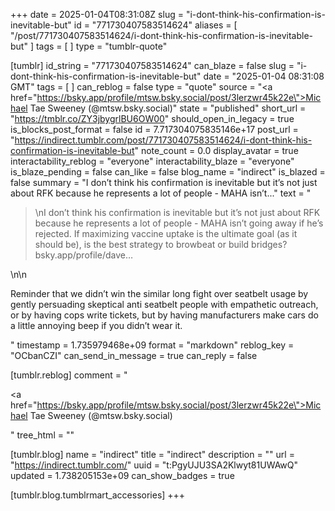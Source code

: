 +++
date = 2025-01-04T08:31:08Z
slug = "i-dont-think-his-confirmation-is-inevitable-but"
id = "771730407583514624"
aliases = [ "/post/771730407583514624/i-dont-think-his-confirmation-is-inevitable-but" ]
tags = [ ]
type = "tumblr-quote"

[tumblr]
id_string = "771730407583514624"
can_blaze = false
slug = "i-dont-think-his-confirmation-is-inevitable-but"
date = "2025-01-04 08:31:08 GMT"
tags = [ ]
can_reblog = false
type = "quote"
source = "<a href=\"https://bsky.app/profile/mtsw.bsky.social/post/3lerzwr45k22e\">Michael Tae Sweeney (@mtsw.bsky.social)</a>"
state = "published"
short_url = "https://tmblr.co/ZY3jbygrlBU6OW00"
should_open_in_legacy = true
is_blocks_post_format = false
id = 7.717304075835146e+17
post_url = "https://indirect.tumblr.com/post/771730407583514624/i-dont-think-his-confirmation-is-inevitable-but"
note_count = 0.0
display_avatar = true
interactability_reblog = "everyone"
interactability_blaze = "everyone"
is_blaze_pending = false
can_like = false
blog_name = "indirect"
is_blazed = false
summary = "I don’t think his confirmation is inevitable but it’s not just about RFK because he represents a lot of people - MAHA isn’t..."
text = "<blockquote><p>\nI don’t think his confirmation is inevitable but it’s not just about RFK because he represents a lot of people - MAHA isn’t going away if he’s rejected. If maximizing vaccine uptake is the ultimate goal (as it should be), is the best strategy to browbeat or build bridges? bsky.app/profile/dave&hellip;</p></blockquote>\n\n<p>Reminder that we didn&rsquo;t win the similar long fight over seatbelt usage by gently persuading skeptical anti seatbelt people with empathetic outreach, or by having cops write tickets, but by having manufacturers make cars do a little annoying beep if you didn&rsquo;t wear it.</p>"
timestamp = 1.735979468e+09
format = "markdown"
reblog_key = "OCbanCZI"
can_send_in_message = true
can_reply = false

[tumblr.reblog]
comment = "<p><a href=\"https://bsky.app/profile/mtsw.bsky.social/post/3lerzwr45k22e\">Michael Tae Sweeney (@mtsw.bsky.social)</a></p>"
tree_html = ""

[tumblr.blog]
name = "indirect"
title = "indirect"
description = ""
url = "https://indirect.tumblr.com/"
uuid = "t:PgyUJU3SA2Klwyt81UWAwQ"
updated = 1.738205153e+09
can_show_badges = true

[tumblr.blog.tumblrmart_accessories]
+++
